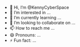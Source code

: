 - 👋 Hi, I’m @KennyCyberSpace
- 👀 I’m interested in ...
- 🌱 I’m currently learning ...
- 💞️ I’m looking to collaborate on ...
- 📫 How to reach me ...
- 😄 Pronouns: ...
- ⚡ Fun fact: ...

<!---
KennyCyberSpace/KennyCyberSpace is a ✨ special ✨ repository because its `README.md` (this file) appears on your GitHub profile.
You can click the Preview link to take a look at your changes.
--->
